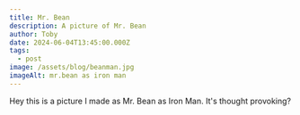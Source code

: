 ```yaml
---
title: Mr. Bean
description: A picture of Mr. Bean
author: Toby
date: 2024-06-04T13:45:00.000Z
tags:
  - post
image: /assets/blog/beanman.jpg
imageAlt: mr.bean as iron man
---
```

Hey this is a picture I made as Mr. Bean as Iron Man. It's thought provoking?
